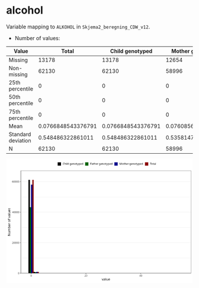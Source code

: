 # alcohol
Variable mapping to `ALKOHOL` in `Skjema2_beregning_CDW_v12`.
- Number of values:

| Value | Total | Child genotyped | Mother genotyped | Father genotyped |
| ----- | ----- | --------------- | ---------------- | ---------------- |
| Missing | 13178 | 13178 | 12654 | 6217 |
| Non-missing | 62130 | 62130 | 58996 | 43867 |
| 25th percentile | 0 | 0 | 0 | 0 |
| 50th percentile | 0 | 0 | 0 | 0 |
| 75th percentile | 0 | 0 | 0 | 0 |
| Mean | 0.0766848543376791 | 0.0766848543376791 | 0.0760856668248695 | 0.07225659379488 |
| Standard deviation | 0.548486322861011 | 0.548486322861011 | 0.535814758186157 | 0.496344594509589 |
| N | 62130 | 62130 | 58996 | 43867 |



![](alcohol_n.png)



